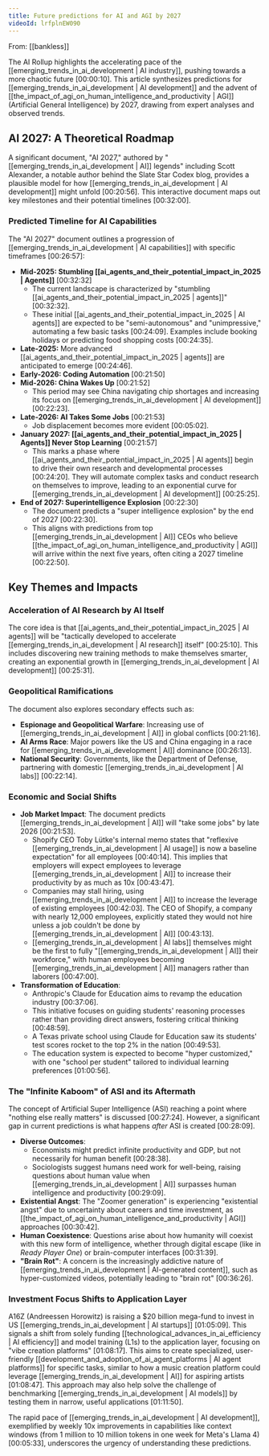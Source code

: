```yaml
---
title: Future predictions for AI and AGI by 2027
videoId: lrfplnEW090
---
```


From: [[bankless]] <br/> 

The AI Rollup highlights the accelerating pace of the [[emerging_trends_in_ai_development | AI industry]], pushing towards a more chaotic future <a class="yt-timestamp" data-t="00:00:10">[00:00:10]</a>. This article synthesizes predictions for [[emerging_trends_in_ai_development | AI development]] and the advent of [[the_impact_of_agi_on_human_intelligence_and_productivity | AGI]] (Artificial General Intelligence) by 2027, drawing from expert analyses and observed trends.

## AI 2027: A Theoretical Roadmap

A significant document, "AI 2027," authored by "[[emerging_trends_in_ai_development | AI]] legends" including Scott Alexander, a notable author behind the Slate Star Codex blog, provides a plausible model for how [[emerging_trends_in_ai_development | AI development]] might unfold <a class="yt-timestamp" data-t="00:20:56">[00:20:56]</a>. This interactive document maps out key milestones and their potential timelines <a class="yt-timestamp" data-t="00:32:00">[00:32:00]</a>.

### Predicted Timeline for AI Capabilities

The "AI 2027" document outlines a progression of [[emerging_trends_in_ai_development | AI capabilities]] with specific timeframes <a class="yt-timestamp" data-t="00:26:57">[00:26:57]</a>:
*   **Mid-2025: Stumbling [[ai_agents_and_their_potential_impact_in_2025 | Agents]]** <a class="yt-timestamp" data-t="00:32:32">[00:32:32]</a>
    *   The current landscape is characterized by "stumbling [[ai_agents_and_their_potential_impact_in_2025 | agents]]" <a class="yt-timestamp" data-t="00:32:32">[00:32:32]</a>.
    *   These initial [[ai_agents_and_their_potential_impact_in_2025 | AI agents]] are expected to be "semi-autonomous" and "unimpressive," automating a few basic tasks <a class="yt-timestamp" data-t="00:24:09">[00:24:09]</a>. Examples include booking holidays or predicting food shopping costs <a class="yt-timestamp" data-t="00:24:35">[00:24:35]</a>.
*   **Late-2025:** More advanced [[ai_agents_and_their_potential_impact_in_2025 | agents]] are anticipated to emerge <a class="yt-timestamp" data-t="00:24:46">[00:24:46]</a>.
*   **Early-2026: Coding Automation** <a class="yt-timestamp" data-t="00:21:50">[00:21:50]</a>
*   **Mid-2026: China Wakes Up** <a class="yt-timestamp" data-t="00:21:52">[00:21:52]</a>
    *   This period may see China navigating chip shortages and increasing its focus on [[emerging_trends_in_ai_development | AI development]] <a class="yt-timestamp" data-t="00:22:23">[00:22:23]</a>.
*   **Late-2026: AI Takes Some Jobs** <a class="yt-timestamp" data-t="00:21:53">[00:21:53]</a>
    *   Job displacement becomes more evident <a class="yt-timestamp" data-t="00:05:02">[00:05:02]</a>.
*   **January 2027: [[ai_agents_and_their_potential_impact_in_2025 | Agents]] Never Stop Learning** <a class="yt-timestamp" data-t="00:21:57">[00:21:57]</a>
    *   This marks a phase where [[ai_agents_and_their_potential_impact_in_2025 | AI agents]] begin to drive their own research and developmental processes <a class="yt-timestamp" data-t="00:24:20">[00:24:20]</a>. They will automate complex tasks and conduct research on themselves to improve, leading to an exponential curve for [[emerging_trends_in_ai_development | AI development]] <a class="yt-timestamp" data-t="00:25:25">[00:25:25]</a>.
*   **End of 2027: Superintelligence Explosion** <a class="yt-timestamp" data-t="00:22:30">[00:22:30]</a>
    *   The document predicts a "super intelligence explosion" by the end of 2027 <a class="yt-timestamp" data-t="00:22:30">[00:22:30]</a>.
    *   This aligns with predictions from top [[emerging_trends_in_ai_development | AI]] CEOs who believe [[the_impact_of_agi_on_human_intelligence_and_productivity | AGI]] will arrive within the next five years, often citing a 2027 timeline <a class="yt-timestamp" data-t="00:22:50">[00:22:50]</a>.

## Key Themes and Impacts

### Acceleration of AI Research by AI Itself
The core idea is that [[ai_agents_and_their_potential_impact_in_2025 | AI agents]] will be "tactically developed to accelerate [[emerging_trends_in_ai_development | AI research]] itself" <a class="yt-timestamp" data-t="00:25:10">[00:25:10]</a>. This includes discovering new training methods to make themselves smarter, creating an exponential growth in [[emerging_trends_in_ai_development | AI development]] <a class="yt-timestamp" data-t="00:25:31">[00:25:31]</a>.

### Geopolitical Ramifications
The document also explores secondary effects such as:
*   **Espionage and Geopolitical Warfare**: Increasing use of [[emerging_trends_in_ai_development | AI]] in global conflicts <a class="yt-timestamp" data-t="00:21:16">[00:21:16]</a>.
*   **AI Arms Race**: Major powers like the US and China engaging in a race for [[emerging_trends_in_ai_development | AI]] dominance <a class="yt-timestamp" data-t="00:26:13">[00:26:13]</a>.
*   **National Security**: Governments, like the Department of Defense, partnering with domestic [[emerging_trends_in_ai_development | AI labs]] <a class="yt-timestamp" data-t="00:22:14">[00:22:14]</a>.

### Economic and Social Shifts
*   **Job Market Impact**: The document predicts [[emerging_trends_in_ai_development | AI]] will "take some jobs" by late 2026 <a class="yt-timestamp" data-t="00:21:53">[00:21:53]</a>.
    *   Shopify CEO Toby Lütke's internal memo states that "reflexive [[emerging_trends_in_ai_development | AI usage]] is now a baseline expectation" for all employees <a class="yt-timestamp" data-t="00:40:14">[00:40:14]</a>. This implies that employers will expect employees to leverage [[emerging_trends_in_ai_development | AI]] to increase their productivity by as much as 10x <a class="yt-timestamp" data-t="00:43:47">[00:43:47]</a>.
    *   Companies may stall hiring, using [[emerging_trends_in_ai_development | AI]] to increase the leverage of existing employees <a class="yt-timestamp" data-t="00:42:03">[00:42:03]</a>. The CEO of Shopify, a company with nearly 12,000 employees, explicitly stated they would not hire unless a job couldn't be done by [[emerging_trends_in_ai_development | AI]] <a class="yt-timestamp" data-t="00:43:13">[00:43:13]</a>.
    *   [[emerging_trends_in_ai_development | AI labs]] themselves might be the first to fully "[[emerging_trends_in_ai_development | AI]] their workforce," with human employees becoming [[emerging_trends_in_ai_development | AI]] managers rather than laborers <a class="yt-timestamp" data-t="00:47:00">[00:47:00]</a>.
*   **Transformation of Education**:
    *   Anthropic's Claude for Education aims to revamp the education industry <a class="yt-timestamp" data-t="00:37:06">[00:37:06]</a>.
    *   This initiative focuses on guiding students' reasoning processes rather than providing direct answers, fostering critical thinking <a class="yt-timestamp" data-t="00:48:59">[00:48:59]</a>.
    *   A Texas private school using Claude for Education saw its students' test scores rocket to the top 2% in the nation <a class="yt-timestamp" data-t="00:49:53">[00:49:53]</a>.
    *   The education system is expected to become "hyper customized," with one "school per student" tailored to individual learning preferences <a class="yt-timestamp" data-t="01:00:56">[01:00:56]</a>.

### The "Infinite Kaboom" of ASI and its Aftermath
The concept of Artificial Super Intelligence (ASI) reaching a point where "nothing else really matters" is discussed <a class="yt-timestamp" data-t="00:27:24">[00:27:24]</a>. However, a significant gap in current predictions is what happens *after* ASI is created <a class="yt-timestamp" data-t="00:28:09">[00:28:09]</a>.

*   **Diverse Outcomes**:
    *   Economists might predict infinite productivity and GDP, but not necessarily for human benefit <a class="yt-timestamp" data-t="00:28:38">[00:28:38]</a>.
    *   Sociologists suggest humans need work for well-being, raising questions about human value when [[emerging_trends_in_ai_development | AI]] surpasses human intelligence and productivity <a class="yt-timestamp" data-t="00:29:09">[00:29:09]</a>.
*   **Existential Angst**: The "Zoomer generation" is experiencing "existential angst" due to uncertainty about careers and time investment, as [[the_impact_of_agi_on_human_intelligence_and_productivity | AGI]] approaches <a class="yt-timestamp" data-t="00:30:42">[00:30:42]</a>.
*   **Human Coexistence**: Questions arise about how humanity will coexist with this new form of intelligence, whether through digital escape (like in *Ready Player One*) or brain-computer interfaces <a class="yt-timestamp" data-t="00:31:39">[00:31:39]</a>.
*   **"Brain Rot"**: A concern is the increasingly addictive nature of [[emerging_trends_in_ai_development | AI-generated content]], such as hyper-customized videos, potentially leading to "brain rot" <a class="yt-timestamp" data-t="00:36:26">[00:36:26]</a>.

### Investment Focus Shifts to Application Layer
A16Z (Andreessen Horowitz) is raising a $20 billion mega-fund to invest in US [[emerging_trends_in_ai_development | AI startups]] <a class="yt-timestamp" data-t="01:05:09">[01:05:09]</a>. This signals a shift from solely funding [[technological_advances_in_ai_efficiency | AI efficiency]] and model training (L1s) to the application layer, focusing on "vibe creation platforms" <a class="yt-timestamp" data-t="01:08:17">[01:08:17]</a>. This aims to create specialized, user-friendly [[development_and_adoption_of_ai_agent_platforms | AI agent platforms]] for specific tasks, similar to how a music creation platform could leverage [[emerging_trends_in_ai_development | AI]] for aspiring artists <a class="yt-timestamp" data-t="01:08:47">[01:08:47]</a>. This approach may also help solve the challenge of benchmarking [[emerging_trends_in_ai_development | AI models]] by testing them in narrow, useful applications <a class="yt-timestamp" data-t="01:11:50">[01:11:50]</a>.

The rapid pace of [[emerging_trends_in_ai_development | AI development]], exemplified by weekly 10x improvements in capabilities like context windows (from 1 million to 10 million tokens in one week for Meta's Llama 4) <a class="yt-timestamp" data-t="00:05:33">[00:05:33]</a>, underscores the urgency of understanding these predictions.